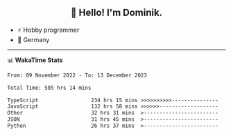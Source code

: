 <h2 align="center">👋 Hello! I'm Dominik.</h2>

- ⚡ Hobby programmer
- 📍 Germany

---
📊 **WakaTime Stats**
<!--START_SECTION:waka-->

```txt
From: 09 November 2022 - To: 13 December 2023

Total Time: 585 hrs 14 mins

TypeScript                 234 hrs 15 mins >>>>>>>>>>---------------   40.03 %
JavaScript                 132 hrs 58 mins >>>>>>-------------------   22.72 %
Other                      32 hrs 31 mins  >------------------------   05.56 %
JSON                       31 hrs 45 mins  >------------------------   05.43 %
Python                     26 hrs 37 mins  >------------------------   04.55 %
```

<!--END_SECTION:waka-->
